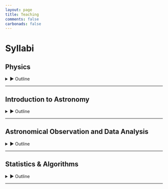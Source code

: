 ```yaml
---
layout: page
title: Teaching
comments: false
carbonads: false
---
```

# Syllabi

## Physics

<details markdown="1">
  <summary markdown="span">▶ Outline</summary>

  **Theoretical Physics**

  **References**
  * [Classical physics, lecture series by Prof. V. Balakrishnan](https://www.youtube.com/playlist?list=PL5E4E56893588CBA8)
  * [Quantum physics, lecture series by Prof. V. Balakrishnan](https://www.youtube.com/playlist?list=PL0F530F3BAF8C6FCC)
  * [Mathematical physics, lecture series by Prof. V. Balakrishnan](https://www.youtube.com/playlist?list=PLbMVogVj5nJRhl_6TUGChpnt2Lg0AZvZu)
  * [Stochastic processes, lecture series by Prof. V. Balakrishnan](https://www.youtube.com/playlist?list=PLbMVogVj5nJQo8D9D-D6lMqh4FJbPeE_f)
  * [Nonlinear dynamics, lecture series by Prof. V. Balakrishnan](https://www.youtube.com/playlist?list=PLbMVogVj5nJQKk1E7OUQs_TcW_zQoaO4t)
  * [Nonequilibrium statistical mechanics, lecture series by Prof. V. Balakrishnan](https://www.youtube.com/playlist?list=PLbMVogVj5nJQqNx0ElSk3Ip04Ofg7B22W)
  
  **Applied Physics**

  **References**
  * [animations by Vladimir Vaščák](https://www.vascak.cz/?id=1&language=en)
  * [book: Order-of-Magnitude Physics by Sanjoy Mahajan](https://www.inference.org.uk/sanjoy/oom/)
  * [channel: Action Lab](https://www.youtube.com/@TheActionLab/playlists)
  * [channel: Applied Science](https://www.youtube.com/user/bkraz333/playlists)
  * [channel: Engineer Guy](https://www.youtube.com/@engineerguyvideo)
  * [channel: Real Engineering](https://www.youtube.com/@RealEngineering/playlists)
  * [channel: NightHawkInLight](https://www.youtube.com/@Nighthawkinlight/playlists)  
  * [channel: Smarter Everyday](https://www.youtube.com/playlist?list=PLjHf9jaFs8XUXBnlkBAuRkOpUJosxJ0Vx)
  * [channel: Branch Education](https://www.youtube.com/@BranchEducation/playlists)
  
</details>

---

## Introduction to Astronomy

<details markdown="1">
  <summary markdown="span">▶ Outline</summary>
 
  * **Overview: Historical Importance and Present-day Relevance**
  * **Thought Experiment: Using Astronomy Knowledge to Survive on a Deserted Island**
    * Celestial Navigation
    * Timekeeping
    * Harvesting Resources in Sync with Cycles and Seasons
  * **Electromagnetic Spectrum**
  * **Interaction of Light and Matter**
    * Light as a Wave and Particle
    * Reflection, Refraction, and Diffraction
    * Absorption and Emission
    * Scattering, Interference, and Polarization
  * **Mapping the Sky**
  * **The Sun**
    * Structure
      * [review: Fine structures in sunspots, 2004](https://www.annualreviews.org/doi/full/10.1146/annurev.astro.42.010803.115226)
    * Composition
      * [review: The chemical composition of the Sun](https://www.annualreviews.org/doi/full/10.1146/annurev.astro.46.060407.145222)
    * References
      * [review: Sun's variable radiation and its relevance for Earth, 1997](https://www.annualreviews.org/doi/full/10.1146/annurev.astro.35.1.33)
      * [review: Solar neutrino problem, 1995](https://www.annualreviews.org/doi/abs/10.1146/annurev.aa.33.090195.002331)
  * **Stars**
    * Color of Stars
    * Spectral Types
      * [review: New spectral types L & T](https://www.annualreviews.org/doi/full/10.1146/annurev.astro.42.053102.134017)
    * Formation and Evolution Models
      * [review: First stars, 2004](https://www.annualreviews.org/doi/full/10.1146/annurev.astro.42.053102.134034)
      * [code: Stellar evolution model/ isochrone grids](https://github.com/timothydmorton/isochrones)
      * [review: Origin of binary stars, 2002](https://www.annualreviews.org/doi/full/10.1146/annurev.astro.40.060401.093810)
    * Stellar Atmosphere Models
      * [models in ARIADNE](github.com/jvines/astroARIADNE)
    * References
      * [article: Size of the Sun](https://ui.adsabs.harvard.edu/abs/2024arXiv240117105F/abstract) 
      * [review: Theory of star formation, 2007](https://www.annualreviews.org/doi/full/10.1146/annurev.astro.45.051806.110602)
      * [review: Star formation in molecular clouds](https://www.annualreviews.org/doi/full/10.1146/annurev.aa.25.090187.000323)
      * [review: Formation and early evolution of low-mass stars and brown dwarfs](https://www.annualreviews.org/doi/full/10.1146/annurev-astro-081811-125528)
      * [review: Observations of brown dwarfs, 2000](https://www.annualreviews.org/doi/full/10.1146/annurev.astro.38.1.485)
      * [review: Stellar pulsations across HR diagram, 1995](https://www.annualreviews.org/doi/abs/10.1146/annurev.aa.33.090195.000451)
      * [code: interactive HR diagram with spectra](https://github.com/Majoburo/INTERACTIVE_HR/tree/master)
      * [code: star formation simulation](https://sedssastrablog.wordpress.com/2021/10/04/star-formation-simulation-in-python/)
      * [animation: Star in a Box](https://starinabox.lco.global/)
      * [code: stellar evolution visualization](https://astro-tulips.readthedocs.io/en/latest/index.html)
      * [code: simulation of Sun's interior](https://github.com/GabrielWendell/PyMoS2/tree/main)
  * **Solar System: In-situ Observations**
    * Mars Curiosity and Perseverance Rovers
    * Juno Mission to Jupiter
    * Cassini Mission to Saturn
    * New Horizon Mission to Pluto
    * Voyager Space Probe Missions to Interstellar Space
    * References
      * [article: Solar system overview](https://science.nasa.gov/solar-system/) 
      * [review: Chaos in the solar system, 2001](https://www.annualreviews.org/doi/full/10.1146/annurev.astro.39.1.581)
      * [review: Kiuper belt, 1995](https://www.annualreviews.org/doi/abs/10.1146/annurev.aa.33.090195.001551)
  * **Earth: Looking Up and Looking Down**
    * Earth Observation: Copernicus Program
    * Living, Breathing World: [Google Earth timelapse](https://earthengine.google.com/timelapse/)
  * **Planets**
    * Structure: Core, Atmosphere
    * Formation: N-body using REBOUND
      * [book chapter: Giant planet formation, 2010](https://ui.adsabs.harvard.edu/abs/2010exop.book..319D/abstract)
      * [article: Theory of planet formation, 2010](https://ui.adsabs.harvard.edu/abs/2010arXiv1012.5281M/abstract)
      * [review: Planet formation, 1993](https://www.annualreviews.org/doi/abs/10.1146/annurev.aa.31.090193.001021)
      * [review: Planet formation theory, 2025](https://ui.adsabs.harvard.edu/abs/2024arXiv241211064A/abstract)
      * [book: Astrophysics of planet formation, 2013](https://ui.adsabs.harvard.edu/abs/2013apf..book.....A/abstract)
      * [articles: Journal of geophysical research](https://phys.org/journals/journal-of-geophysical-research-planets/)
    * Evolution: Radius, Atmosphere, Orbit
      * [review: Protoplanetary diks and their evolution](https://www.annualreviews.org/doi/full/10.1146/annurev-astro-081710-102548)
  * **Exoplanets**
    * Detection
      * [book: Exoplanet handbook, 2018 (2nd ed.)](https://www.cambridge.org/core/books/exoplanet-handbook/750759E015FDCF469D141F0046198519)
      * [book: Handbook of exoplanets, 2018]([https://link.springer.com/referencework/10.1007/978-3-319-55333-7](http://www.kusastro.kyoto-u.ac.jp/~yamamoto/astro-ph/Handbook.html))
    * Statistics
      * [review: Exoplanet statistics, 2007](https://www.annualreviews.org/doi/full/10.1146/annurev.astro.45.051806.110529)
      * [review: Exoplanet statistics, 2021](https://www.annualreviews.org/doi/full/10.1146/annurev-astro-112420-020055)
      * [review: Occurrence and architecute of exoplanetary systems](https://www.annualreviews.org/doi/full/10.1146/annurev-astro-082214-122246)
    * Surprising Discoveries
      * [article: Planets that shouldn't exist](https://earthlyuniverse.com/10-planets-shouldnt-exist/)
      * [news articles](https://astrobiology.com/extrasolar-planets)
    * Astrobiology
      * [review: SETI, 2001](https://www.annualreviews.org/doi/full/10.1146/annurev.astro.39.1.511)
      * [review: The study of living universe, 2005](https://www.annualreviews.org/doi/full/10.1146/annurev.astro.43.051804.102202)
      * [review: Evolution of a habitable planet, 2003](https://www.annualreviews.org/doi/full/10.1146/annurev.astro.41.071601.170049)
  * **Supernovae, Black Holes, Neutron Stars, White Dwarfs, Pulsars, Magnetars, AGNs, GRBs, FRBs, and Gravitational Waves**
    * [review: Most luminous supernovae](https://www.annualreviews.org/doi/full/10.1146/annurev-astro-081817-051819)
    * [review: Coevolution of galaxies and supermassive black holes](https://www.annualreviews.org/doi/full/10.1146/annurev-astro-081913-035722)
    * [review: Masses, radii, and the equation of state of neutron stars](https://www.annualreviews.org/doi/full/10.1146/annurev-astro-081915-023322)
    * [review: Neutron star merger](https://www.annualreviews.org/doi/full/10.1146/annurev-astro-112420-030742)
    * [review: Cool white dwarfs, 2003](https://www.annualreviews.org/doi/full/10.1146/annurev.astro.41.081401.155117)
    * [review: Unified model of Active Galactic Nuclei](https://www.annualreviews.org/doi/full/10.1146/annurev-astro-082214-122302)
    * [review: Fast Radio Burts: extragalactic enigma](https://www.annualreviews.org/doi/full/10.1146/annurev-astro-091918-104501)
    * [review: Gamma-Ray Burts afterglows, 2000](https://www.annualreviews.org/doi/full/10.1146/annurev.astro.38.1.379)
    * [review: Mergers and gravitational waves](https://www.annualreviews.org/doi/full/10.1146/annurev-astro-081913-040031)
  * **Milky Way**
  * **Galaxy: Structure, Formation, and Evolution**
    * [Simulations using galpy](https://www.galpy.org)
    * [review: The first galaxies](https://www.annualreviews.org/doi/full/10.1146/annurev-astro-081710-102608)
    * [revew: Spirals in galaxies](https://www.annualreviews.org/doi/full/10.1146/annurev-astro-052920-104505)
    * [review: Theoretical challenges in galaxy formation](https://www.annualreviews.org/doi/full/10.1146/annurev-astro-081913-040019)
    * [review: Galaxies in the first billion years after the big bang](https://www.annualreviews.org/doi/full/10.1146/annurev-astro-081915-023417)
    * [review: Strong lensing by galaxies](https://www.annualreviews.org/doi/full/10.1146/annurev-astro-081309-130924)
  * **Cosmology**
    * Structure: Flat, Curved, Open, or Closed?
    * Composition: Matter, Dark Matter, Dark Energy
      * [review: Dark matter searchers](https://www.annualreviews.org/doi/full/10.1146/annurev-astro-081710-102528)
      * [review: Dark energy and the accelerating universe](https://www.annualreviews.org/doi/full/10.1146/annurev.astro.46.060407.145243)
      * [review: Cosmological tests of gravity](https://www.annualreviews.org/doi/full/10.1146/annurev-astro-091918-104423)
    * Formation: Cosmic Microwave Radiation and the Big Bang
    * Evolution: Hubble's Experiment and the Expanding Universe
      * [review: The Hubble constant](https://www.annualreviews.org/doi/full/10.1146/annurev-astro-082708-101829)
      * [review: Seeing Cosmology](https://www.annualreviews.org/doi/full/10.1146/annurev-astro-081811-125526)
  
  **References**
  * [Teaching Philosophy](https://ui.adsabs.harvard.edu/abs/2023arXiv230905822L/abstract)
  * [lecture series: Cosmic origins of elements](https://www.youtube.com/playlist?list=PLUl4u3cNGP62In5JXH39ct5JtXja3VGJJ)
  * [Jason Kendall's Intro to Astronomy course](https://www.youtube.com/playlist?list=PLyu4Fovbph6fl0UGSo3aLqHCmBIYkiqzq)
  * [animations](https://zingale.github.io/astro_animations/)
  * [lecture notes by Mitch Richmond](http://spiff.rit.edu/classes/)
  * [lecture series by Richard Wolfson](https://www.youtube.com/playlist?list=PLjBulz4rXhBqVCbXn1_kmctiJ_WM-fjcP)
  * [Science Talks @ Google](https://www.youtube.com/playlist?list=PLGGpadyh0wS4PYU_a49xcnKG_BRoKrXRf)
  * [Annual review of A&A](https://www.annualreviews.org/journal/astro)
  * [Publications of the Astronomical Society of the Pacific](https://iopscience.iop.org/journal/1538-3873)
  * [review: Best practices in Astronomy education](https://www.annualreviews.org/doi/full/10.1146/annurev-astro-032620-021943)
  * [book: Astronomy education](https://iopscience.iop.org/book/edit/978-0-7503-1719-1)
  * [channel: CrashCourse Astronomy](https://www.youtube.com/playlist?list=PL8dPuuaLjXtPAJr1ysd5yGIyiSFuh0mIL)
  * [channel: SciShow Space](https://www.youtube.com/playlist?list=PLsaZOTCFB3C7L9GfMwoPYj1hU2I0LhpfN)
  * [channel: Dr. Becky](https://www.youtube.com/@DrBecky/playlists)
  * [channel: Brian Keating](https://www.youtube.com/@DrBrianKeating/playlists)
  * [channel: Fraiser Cain](https://www.youtube.com/@frasercain/playlists)
  * [channel: Cool Worlds](https://www.youtube.com/@CoolWorldsLab/playlists)
  * [channel: NASA Sagan Summer Workshop](https://www.youtube.com/@SaganSummerWorkshop/playlists)

  **Miscellaneous readings**  
  * [Astronomical reach of fundamental physics by Burrows & Ostriker](https://www.pnas.org/doi/full/10.1073/pnas.1318003111)
  * [What made Apollo a success by George Low](https://ntrs.nasa.gov/api/citations/19720005243/downloads/19720005243.pdf)

  **Tools**  
  * [stellarium](https://stellarium.org/)
  * [Aladin lite](https://aladin.cds.unistra.fr/AladinLite/)
  * [Universe sandbox](https://universesandbox.com/)
  * [Gaia sky](https://zah.uni-heidelberg.de/gaia/outreach/gaiasky)
  * [Google sky, Moon, Mars](https://www.google.com/sky/)
  * [wolfram alpha](https://www.wolframalpha.com/examples/science-and-technology/physics/astrophysics)
  * [Google colab](https://colab.research.google.com/)
  * [Gemini deep research](https://gemini.google.com/deepresearch)

</details>

---

## Astronomical Observation and Data Analysis

<details markdown="1">
  <summary markdown="span">▶ Outline</summary>
 
 * **Atmospheric Windows: In which wavelengths best to observe what target?**
   * Blackbody Radiation
   * Earth's Atmosphere
 * **Science Goals: What and Why to observe**
 * **Planning: How to observe the target**
   * Ground-based and Space-based Observations
   * Observing Constraints
     * Where is it? Coordinates
     * Is it observable tonight? Rising and Setting Times
     * North and South Hemisphere
     * Weather: Cloud, Humidity, Turbulence
     * Moon
     * Satellites Trails
   * Signal-to-Noise
     * Exposure Time
     * Filters
 * **Engineering: Science vs Cost**
   * Telescope Design and Operation
     * Tracking and Auto-guiding
   * Instrumentation
     * From Analog to Digital: Photographic Plates and CCD
     * Pixel Sensitivity
     * Pixel Scale
     * Field-of-View
     * Total Telescope-Instrument Throughput
 * **Data Reduction with Astropy**
   * Dark Current: Dark Frame Subtraction
   * Flat Field: Flat Frame Division
   * Background Subtraction
   * Bad/Hot Pixels
   * Image alignment/[registration](https://github.com/keflavich/image_registration)
 * **Plate-solving with Astrometry.net**
 * **World Coordinate System (WCS)**
 * **Photometry** with Photutils
   * Aperture Photometry
     * Optimizing Aperture Size and Shape
   * PSF Photometry
   * Treatment of Outliers
     * Weather: Cloud, Humidity, Turbulence
     * Everything Else Unaccounted for (Systematics)
     * Saturation
     * Cosmic Rays
 * **Barycentric Time Correction (MJD to BJD Conversion)**
   * Light Travel Time Delay
 * **Transit Modeling**
   * Basic Model
     * using [Pytransit](https://pytransit.readthedocs.io/en/latest/)
     * using [Starry](https://starry.readthedocs.io/en/latest/?badge=latest)
   * Parameterization
     * Transforms
     * Quadratic Limb Darkening: u1, u2 -> q1, q2 (Kipping+2016)
     * Impact Parameter and Rp/Rs (Espinosa+2018)
     * Stellar Density
 * **Period Search, Periodogram**
   * [Box Least Squares](https://docs.astropy.org/en/stable/timeseries/bls.html)
   * [Transit Least Squares](https://github.com/hippke/tls)
   * [Lomb Scargle periodogram](https://docs.astropy.org/en/stable/api/astropy.timeseries.LombScargle.html)
   * [Generalized Lomb-Scargle](https://github.com/mzechmeister/GLS)
 * **Spectroscopy**
   * using [specutils](https://specutils.readthedocs.io/en/stable/)
   * Cross-correlation
 * **RV Modeling**
   * Basic Model
   * Parameterization
 * **Joint RV+Transit Modeling**
 * Python Basics
      * using [numpy](https://numpy.org/numpy-tutorials/)
      * using jupyter notebook/lab/google colab
    * Version Control with Git and GitHub
    * Reproducible research
      * using [showyourwork](https://show-your.work/en/latest/)
      * [Authorea: paper of the future](https://www.authorea.com/users/23/articles/8762-the-paper-of-the-future)
      * [Python packaging guide](https://packaging-guide.openastronomy.org/en/latest/)
        
 **References**
 * [Datalab notebooks](https://datalab.noirlab.edu/docs/manual/Appendices/Notebooks/Notebooks.html)
 * [Open datasets](https://github.com/jonathansick/awesome-astronomy?tab=readme-ov-file#datasets)
 * [lab demo: Optics](https://www.youtube.com/playlist?list=PL4E7FAAD67B171EBC)
 * [lecture series: Astronomical Techniques by Chris Mihos](http://burro.case.edu/Academics/Astr306/)
 * [database: NASA exoplanet archive](https://exoplanetarchive.ipac.caltech.edu/)
 * [book: Experimental astrophysics](https://iopscience.iop.org/book/mono/978-0-7503-3119-7.pdf)
 * [review: Reference frames in Astronomy, 1999](https://www.annualreviews.org/doi/full/10.1146/annurev.astro.37.1.97)
 * [Astropy's CCD guide](https://www.astropy.org/ccd-reduction-and-photometry-guide/v/dev/notebooks/00-00-Preface.html)
 * [Jason Kendall's course](https://youtube.com/playlist?list=PLyu4Fovbph6cKjOO7vj97V7J6_2PA2FY-&si=DHze01nTDk-rMfHU)
 * [Growth Astronomy School](https://www.youtube.com/playlist?list=PLuTcC-SLS5wofH1ET2ThCR4gsbHpJ-D_c)
 * [review: Standard photometric systems](https://www.annualreviews.org/doi/full/10.1146/annurev.astro.41.082801.100251)
 * [review: Digital image reconstruction](https://www.annualreviews.org/doi/full/10.1146/annurev.astro.43.112904.104850)
 * [book: Numerical Python in A&A, Springer](https://www.google.co.jp/books/edition/Numerical_Python_in_Astronomy_and_Astrop/D4k4EAAAQBAJ?hl)
 * [lecture series: Introduction to Computer Science & Programming with Python](https://www.youtube.com/playlist?list=PLUl4u3cNGP63WbdFxL8giv4yhgdMGaZNA) 

 </details>

---

## Statistics & Algorithms

<details markdown="1">
  <summary markdown="span">▶ Outline</summary>
  
  * **Statistics**
    * [book](https://theoryandpractice.org/stats-ds-book/intro.html)
    * [lecture](https://ucsd-css2.github.io/ucsd-css2-website/lectures/01-intro.html)
  * **Linear Algebra**
    * [coursebook by neuromatch](https://compneuro.neuromatch.io/tutorials/W0D3_LinearAlgebra/chapter_title.html#)
    * [channel: 3b1b](https://www.youtube.com/playlist?list=PLZHQObOWTQDPD3MizzM2xVFitgF8hE_ab)  
  * **Probability Distributions**
    * using [scipy.stats](https://docs.scipy.org/doc/scipy/reference/stats.html) 
    * [book: astroML](https://www.astroml.org/astroML-notebooks/chapter3/astroml_chapter3_Descriptive_Statistics.html)
  * **Analytical methods**
    * using [wolfram alpha](https://www.wolframalpha.com/examples/mathematics)
    * using [sympy](https://www.sympy.org/en/index.html)
  * **Bayesian vs Frequentist Statistics**
    * [blog](https://jakevdp.github.io/blog/2014/03/11/frequentism-and-bayesianism-a-practical-intro/) 
  * **Fitting Models to Data**
    * [coursebook by neuromatch](https://compneuro.neuromatch.io/tutorials/W1D2_ModelFitting/student/W1D2_Tutorial1.html)
    * [notebooks](https://github.com/ixkael/Prob-tools/tree/master/notebooks)
  * **Optimization**
    * using [scipy.optimize](https://docs.scipy.org/doc/scipy/reference/optimize.html)
    * using [jax](https://jax.exoplanet.codes/en/latest/tutorials/)
  * **Monte Carlo Methods**
    * Likelihood, Prior, Posterior 
    * Propagation of Uncertainties
    * Metropolis-Hastings MCMC from [scratch](https://github.com/fbartolic/fitting_model_to_data/blob/master/fitting_model_to_data.ipynb)
    * affine-invariant MCMMC using [emcee](https://emcee.readthedocs.io/en/stable/)
    * Nested Sampling
      * using [dynesty](https://dynesty.readthedocs.io/en/stable/)
      * using [ultranest](https://johannesbuchner.github.io/UltraNest/index.html)
    * Hamiltonian Monte Carlo
    * Gibbs Sampling
    * No-U-Turn Sampler
    * Parallel Tampering
    * Sampling methods [demo](https://chi-feng.github.io/mcmc-demo/app.html)
    * Convergence Tests
    * Autocorrelation
    * Evidence
    * Model comparison
  * **Reporting MCMC Results**
    * [article](https://pkgw.github.io/mcmc-reporting/)
    * Posteriors vs Point Estimates
    * Percentiles
  * **Visualization**
    * using [arviz](https://python.arviz.org/en/stable/examples/index.html)
    * [paper](https://ui.adsabs.harvard.edu/abs/2017arXiv170901449G/abstract)
    * [blog: information is beautiful](https://www.informationisbeautifulawards.com/showcase)
    * picking colors using [color brewer](https://colorbrewer2.org/#type=sequential&scheme=BuGn&n=3)
  * **Gaussian Process Regression**
    * [review: GP regression for astronomical time-series](https://github.com/dfm/araa-gps/tree/main)
    * [tinygp](https://tinygp.readthedocs.io/en/stable/tutorials/intro.html)
  * **Hierarchical Modeling**
    * using [pymc](https://www.pymc.io/projects/examples/en/latest/gallery.html) 
  * **Machine Learning**
    * using [astroml](https://www.astroml.org)
    * Neural Networks
      * [coursebook by neuromatch]()
      * [channel: welch labs](https://www.youtube.com/playlist?list=PLiaHhY2iBX9ihLasvE8BKnS2Xg8AhY6iV)
      * [channel: Andrej Karpathy](https://www.youtube.com/playlist?list=PLAqhIrjkxbuWI23v9cThsA9GvCAUhRvKZ)
      * [channel: 3b1b](https://www.youtube.com/playlist?list=PLZHQObOWTQDNU6R1_67000Dx_ZCJB-3pi)
    * Deep Learning
      * [coursebook by neuromatch](https://deeplearning.neuromatch.io/tutorials/intro.html)  
  * **Miscellaneous**
    * [Art of Code by Dylan Beattie](https://www.youtube.com/watch?v=6avJHaC3C2U)
    * [Imaginary numbers](https://www.youtube.com/playlist?list=PLiaHhY2iBX9g6KIvZ_703G3KJXapKkNaF)
    * [Mandelbrot](https://math.hws.edu/eck/js/mandelbrot/java/MandelbrotSettings/index.html)
    * Conway's Game of Life using [seagull](https://github.com/ljvmiranda921/seagull)
    * Calculus
      * [lecture: Dennis Davis](https://www.youtube.com/watch?v=MO-AExWdl4Q)
      * [channel: 3b1b](https://www.youtube.com/playlist?list=PLZHQObOWTQDMsr9K-rj53DwVRMYO3t5Yr)
      * [Differential Equations](https://www.youtube.com/playlist?list=PLZHQObOWTQDNPOjrT6KVlfJuKtYTftqH6)
  
  **References**
  * [lecture series: Statistics & Machine Learning in Astronomy](https://www.youtube.com/playlist?list=PLo4wAAMJnA1wDQ2ZmTJCaBYdrXqBWUwT5)
  * [lecture series: Fundamentals of statistics](https://www.youtube.com/playlist?list=PLUl4u3cNGP61ATaGTFcSp7bhogloD2wHP)
  * [lecture series: Introduction to probability](https://www.youtube.com/playlist?list=PLUl4u3cNGP60hI9ATjSFgLZpbNJ7myAg6)
  * [lecture series: Stochastic processes](https://www.youtube.com/playlist?list=PLbMVogVj5nJQo8D9D-D6lMqh4FJbPeE_f)
  * [lecture notes: Astrostatistics](https://github.com/dgerosa/astrostatistics_bicocca_2024)
  * [review: MCMC methods for Bayesian data analysis in Astronomy](https://www.annualreviews.org/doi/full/10.1146/annurev-astro-082214-122339)  
  * [lecture series: Metaprogramming](https://www.youtube.com/playlist?list=PLyzOVJj3bHQuloKGG59rS43e29ro7I57J)
  * [lecture series: Mathematical methods](https://www.youtube.com/playlist?list=PL4KQU9aLBWgIKYhsebzc-OorDCj_islzp)
  * [channel: IT & networking fundamentals](https://www.youtube.com/@PowerCertAnimatedVideos/playlists)
  * [lecture series: missing semester in CS](https://www.youtube.com/@MissingSemester/playlists)
  
</details>

---
